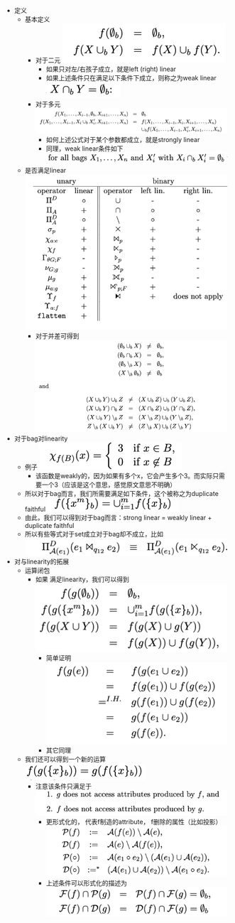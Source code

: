 - 定义
	- 基本定义
		- 对于二元 ![image.jpg](../assets/f52a5b3a-a5b3-4741-aa78-e840906be77a-1115003.jpg)
			- 如果只对左/右孩子成立，就是left (right) linear
			- 如果上述条件只在满足以下条件下成立，则称之为weak linear ![image.jpg](../assets/5a03053a-9680-4a17-86d4-b261c762503c-1115003.jpg)
		- 对于多元 ![image.jpg](../assets/e09b42b1-ed25-4f80-9601-67e235a2db66-1115003.jpg)
			- 如何上述公式对于某个参数都成立，就是strongly linear
			- 同理，weak linear条件如下 ![image.jpg](../assets/d1f17424-7312-4e16-888b-451ad18491ac-1115003.jpg)
	- 是否满足linear ![image.jpg](../assets/5c0b2534-514f-4571-be4a-0a46aa479461-1115003.jpg)
		- 对于并差可得到 ![image.jpg](../assets/a1f01850-dfc3-45b3-8157-934231133de1-1115003.jpg)
- 对于bag对linearity
	- 例子 ![image.jpg](../assets/f5d8eb83-464f-41f9-a520-dee4f3fa22b9-1115003.jpg)
		- 该函数是weakly的，因为如果有多个x，它会产生多个3。而实际只需要一个3（应该是这个意思，感觉原文意思不明确）
	- 所以对于bag而言，我们所需要满足如下条件，这个被称之为duplicate faithful ![image.jpg](../assets/7f4e8695-6a1c-4fd5-a427-b7450f8776b9-1115003.jpg)
	- 由此，我们可以得到对于bag而言：strong linear = weakly linear + duplicate faithful
	- 所以有些等式对于set成立对于bag却不成立，比如 ![image.jpg](../assets/b0ff0597-49d8-49f6-966e-cc7ef97b5815-1115003.jpg)
- 对与linearity的拓展
	- 运算闭包
		- 如果​​​ 满足linearity，我们可以得到 ![image.jpg](../assets/5ac1405c-b6eb-4696-a5f8-4536f627c0af-1115003.jpg)
			- 简单证明 ![image.jpg](../assets/aa8d061c-e238-4c5a-a9be-a650598996c7-1115003.jpg)
			- 其它同理
	- 我们还可以得到一个新的运算 ![image.jpg](../assets/383bc9e2-9d71-4a50-ab62-f0859849ba50-1115003.jpg)
		- 注意该条件只满足于 ![image.jpg](../assets/b95d0a83-b74f-4de8-b99c-5dc517aafb76-1115003.jpg)
			- 更形式化的，​​​​ 代表f制造的attribute，​​​​ f删除的属性（比如投影） ![image.jpg](../assets/21d153a2-8ea8-4d08-af28-0ad040f0f4ba-1115003.jpg)
			- 上述条件可以形式化的描述为 ![image.jpg](../assets/312050ad-d2ba-4762-9dfe-d41e7c7bfbb9-1115003.jpg)